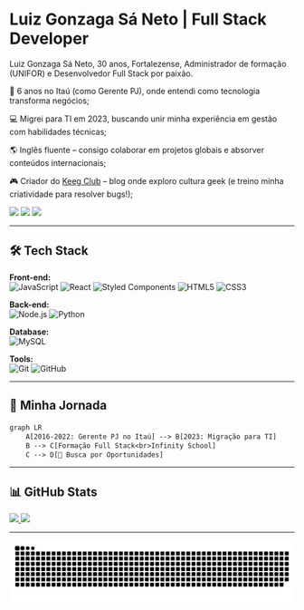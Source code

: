 # Luiz Gonzaga Sá Neto | Full Stack Developer

Luiz Gonzaga Sá Neto, 30 anos, Fortalezense, Administrador de formação (UNIFOR) e Desenvolvedor Full Stack por paixão.

🏦 6 anos no Itaú (como Gerente PJ), onde entendi como tecnologia transforma negócios;

💻 Migrei para TI em 2023, buscando unir minha experiência em gestão com habilidades técnicas;

🌎 Inglês fluente – consigo colaborar em projetos globais e absorver conteúdos internacionais;

🎮 Criador do [Keeg Club](https://www.keegclub.com.br) – blog onde exploro cultura geek (e treino minha criatividade para resolver bugs!);

<div> 
  <a href="https://instagram.com/_luizsaneto" target="_blank"><img src="https://img.shields.io/badge/-Instagram-%23E4405F?style=for-the-badge&logo=instagram&logoColor=white" target="_blank"></a>
  <a href = "mailto:luiz_sa7@hotmail.com"><img src="https://img.shields.io/badge/-Gmail-%23333?style=for-the-badge&logo=gmail&logoColor=white" target="_blank"></a>
  <a href="https://www.linkedin.com/in/luiz-gonzaga-sá-198490ba" target="_blank"><img src="https://img.shields.io/badge/-LinkedIn-%230077B5?style=for-the-badge&logo=linkedin&logoColor=white" target="_blank"></a> 
</div>

---

## 🛠 Tech Stack

**Front-end:**  
![JavaScript](https://img.shields.io/badge/-JavaScript-F7DF1E?logo=javascript&logoColor=black)
![React](https://img.shields.io/badge/-React-61DAFB?logo=react&logoColor=white)
![Styled Components](https://img.shields.io/badge/-Styled_Components-DB7093?logo=styled-components&logoColor=white)
![HTML5](https://img.shields.io/badge/-HTML5-E34F26?logo=html5&logoColor=white)
![CSS3](https://img.shields.io/badge/-CSS3-1572B6?logo=css3&logoColor=white)

**Back-end:**  
![Node.js](https://img.shields.io/badge/-Node.js-339933?logo=node.js&logoColor=white)
![Python](https://img.shields.io/badge/-Python-3776AB?logo=python&logoColor=white)

**Database:**  
![MySQL](https://img.shields.io/badge/-MySQL-4479A1?logo=mysql&logoColor=white)

**Tools:**  
![Git](https://img.shields.io/badge/-Git-F05032?logo=git&logoColor=white)
![GitHub](https://img.shields.io/badge/-GitHub-181717?logo=github&logoColor=white)

---

## 🚀 Minha Jornada

```mermaid
graph LR
    A[2016-2022: Gerente PJ no Itaú] --> B[2023: Migração para TI]
    B --> C[Formação Full Stack<br>Infinity School]
    C --> D[🚀 Busca por Oportunidades]
```

---

## 📊 GitHub Stats  

<div>
<a href="httpa://github.com/LuizGSN">
<img height="170cm" src="https://github-readme-stats.vercel.app/api?username=LuizGSN&show_icons=true&theme=midnight-purple"/>
<img height="170cm" src="https://github-readme-stats.vercel.app/api/top-langs/?username=LuizGSN&layout=compact&theme=midnight-purple&card_width(800))](https://github.com/LuizGSN/github-readme-stats"/>
</div>
  
---

<picture>
  <source media="(prefers-color-scheme: dark)" srcset="https://raw.githubusercontent.com/LuizGSN/LuizGSN/output/github-contribution-grid-snake-dark.svg">
  <source media="(prefers-color-scheme: light)" srcset="https://raw.githubusercontent.com/LuizGSN/LuizGSN/output/github-contribution-grid-snake.svg">
  <img alt="github contribution grid snake animation" src="https://raw.githubusercontent.com/LuizGSN/LuizGSN/output/github-contribution-grid-snake.svg">
</picture>
